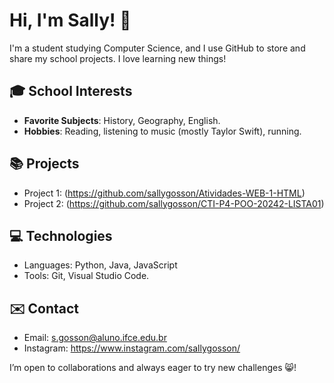 # Hi, I'm Sally! 👋

I'm a student studying Computer Science, and I use GitHub to store and share my school projects. I love learning new things!

## 🎓 School Interests
- **Favorite Subjects**: History, Geography, English.
- **Hobbies**: Reading, listening to music (mostly Taylor Swift), running.

## 📚 Projects
- Project 1: (https://github.com/sallygosson/Atividades-WEB-1-HTML)
- Project 2: (https://github.com/sallygosson/CTI-P4-POO-20242-LISTA01)

## 💻 Technologies
- Languages: Python, Java, JavaScript 
- Tools: Git, Visual Studio Code.

## ✉️ Contact
- Email: s.gosson@aluno.ifce.edu.br
- Instagram: https://www.instagram.com/sallygosson/

I’m open to collaborations and always eager to try new challenges 😸!


